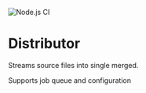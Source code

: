 ![Node.js CI](https://github.com/Oaphi/distributor/workflows/Node.js%20CI/badge.svg)

# Distributor
Streams source files into single merged. 

Supports job queue and configuration
